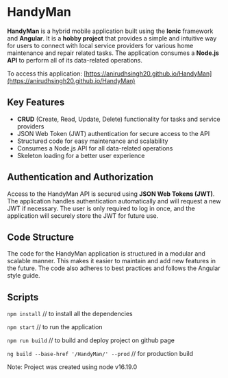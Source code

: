 # HandyMan

**HandyMan** is a hybrid mobile application built using the **Ionic** framework and **Angular**. It is a **hobby project** that provides a simple and intuitive way for users to connect with local service providers for various home maintenance and repair related tasks. The application consumes a **Node.js API** to perform all of its data-related operations.

To access this application: [https://anirudhsingh20.github.io/HandyMan](https://anirudhsingh20.github.io/HandyMan)

## Key Features

-   **CRUD** (Create, Read, Update, Delete) functionality for tasks and service providers
-   JSON Web Token (JWT) authentication for secure access to the API
-   Structured code for easy maintenance and scalability
-   Consumes a Node.js API for all data-related operations
-   Skeleton loading for a better user experience

## Authentication and Authorization

Access to the HandyMan API is secured using **JSON Web Tokens (JWT)**. The application handles authentication automatically and will request a new JWT if necessary. The user is only required to log in once, and the application will securely store the JWT for future use.

## Code Structure

The code for the HandyMan application is structured in a modular and scalable manner. This makes it easier to maintain and add new features in the future. The code also adheres to best practices and follows the Angular style guide.

## Scripts

`npm install` // to install all the dependencies

`npm start` // to run the application

`npm run build` // to build and deploy project on github page

`ng build --base-href '/HandyMan/' --prod` // for production build

Note: Project was created using node v16.19.0


